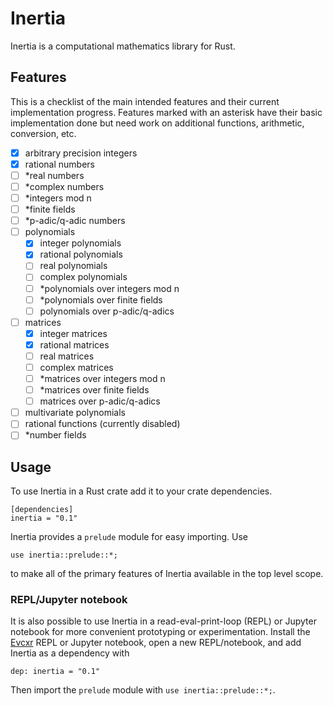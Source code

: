 # Inertia

Inertia is a computational mathematics library for Rust.

## Features

This is a checklist of the main intended features and their current implementation progress.
Features marked with an asterisk have their basic implementation done but need work on
additional functions, arithmetic, conversion, etc.

- [x] arbitrary precision integers
- [x] rational numbers
- [ ] \*real numbers
- [ ] \*complex numbers
- [ ] \*integers mod n
- [ ] \*finite fields
- [ ] \*p-adic/q-adic numbers
- [ ] polynomials
    - [x] integer polynomials
    - [x] rational polynomials
    - [ ] real polynomials
    - [ ] complex polynomials 
    - [ ] \*polynomials over integers mod n
    - [ ] \*polynomials over finite fields
    - [ ] polynomials over p-adic/q-adics
- [ ] matrices
    - [x] integer matrices
    - [x] rational matrices
    - [ ] real matrices
    - [ ] complex matrices 
    - [ ] \*matrices over integers mod n
    - [ ] \*matrices over finite fields
    - [ ] matrices over p-adic/q-adics
- [ ] multivariate polynomials
- [ ] rational functions (currently disabled)
- [ ] \*number fields

## Usage

To use Inertia in a Rust crate add it to your crate dependencies.
```
[dependencies]
inertia = "0.1"
```

Inertia provides a `prelude` module for easy importing. Use
```
use inertia::prelude::*;
```
to make all of the primary features of Inertia available in the top level scope.

### REPL/Jupyter notebook

It is also possible to use Inertia in a read-eval-print-loop (REPL) or Jupyter notebook for more convenient prototyping or experimentation. 
Install the [Evcxr](https://github.com/google/evcxr) REPL or Jupyter notebook, open a new REPL/notebook, and add Inertia as a dependency with 
```
dep: inertia = "0.1"
```
Then import the `prelude` module with `use inertia::prelude::*;`.

